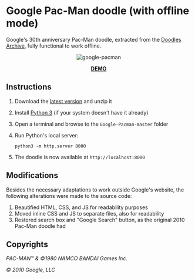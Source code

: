 # Google Pac-Man doodle (with offline mode)

Google's 30th anniversary Pac-Man doodle, extracted from the [Doodles Archive](https://www.google.com/logos/2010/pacman10-hp.html?=en), fully functional to work offline.

<p align="center">
  <img src="https://user-images.githubusercontent.com/68722732/95759774-c6bb5100-0c6f-11eb-8310-e38bf6b0841c.jpg" alt="google-pacman" style="max-width:100%;">
</p>

<p align="center">
  <a href="https://vocalnutria9174.github.io/Google-Pacman-1/"><strong>DEMO</strong></a>
</p>

## Instructions

1. Download the [latest version](https://github.com/ManuelFte/Google-Pacman/archive/master.zip) and unzip it
2. Install [Python 3](https://www.python.org/downloads/) (if your system doesn't have it already)
3. Open a terminal and browse to the `Google-Pacman-master` folder
4. Run Python's local server: 
   
   ```
   python3 -m http.server 8000
   ```

5. The doodle is now available at `http://localhost:8000`

## Modifications

Besides the necessary adaptations to work outside Google's website, the following alterations were made to the source code:

1. Beautified HTML, CSS, and JS for readability purposes
2. Moved inline CSS and JS to separate files, also for readability
3. Restored search box and "Google Search" button, as the original 2010 Pac-Man doodle had

## Copyrights

*PAC-MAN™ & ©1980 NAMCO BANDAI Games Inc.*

*© 2010 Google, LLC*
